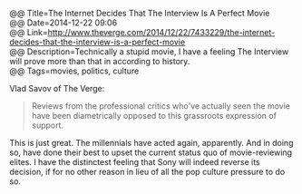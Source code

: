 @@ Title=The Internet Decides That The Interview Is A Perfect Movie  
@@ Date=2014-12-22 09:06  
@@ Link=http://www.theverge.com/2014/12/22/7433229/the-internet-decides-that-the-interview-is-a-perfect-movie  
@@ Description=Technically a stupid movie, I have a feeling The Interview will prove more than that in according to history.  
@@ Tags=movies, politics, culture  

Vlad Savov of The Verge:

>Reviews from the professional critics who've actually seen the movie have been diametrically opposed to this grassroots expression of support.

This is just great. The millennials have acted again, apparently. And in doing so, have done their best to upset the current status quo of movie-reviewing elites. I have the distinctest feeling that Sony will indeed reverse its decision, if for no other reason in lieu of all the pop culture pressure to do so.